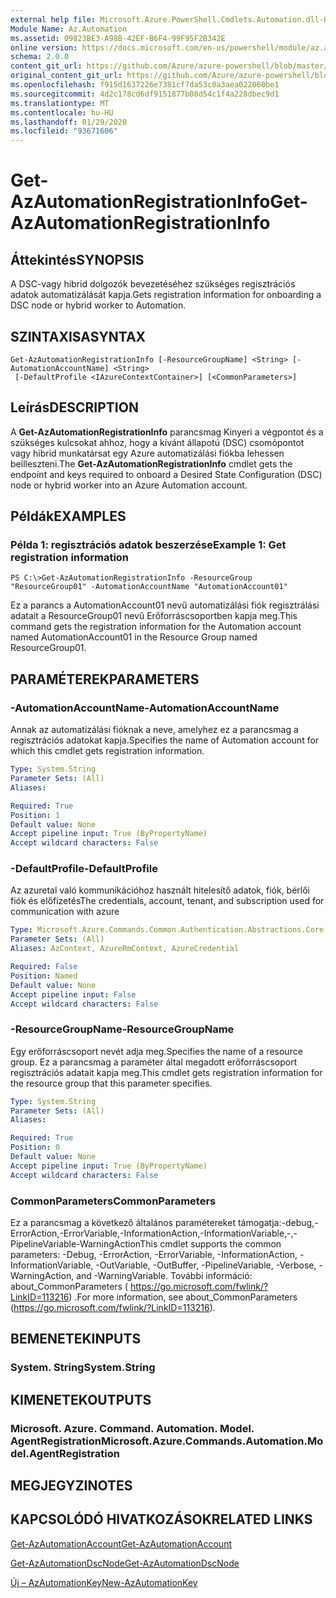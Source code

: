 ```yaml
---
external help file: Microsoft.Azure.PowerShell.Cmdlets.Automation.dll-Help.xml
Module Name: Az.Automation
ms.assetid: 09823BE3-A98B-42EF-B6F4-99F95F2B342E
online version: https://docs.microsoft.com/en-us/powershell/module/az.automation/get-azautomationregistrationinfo
schema: 2.0.0
content_git_url: https://github.com/Azure/azure-powershell/blob/master/src/Automation/Automation/help/Get-AzAutomationRegistrationInfo.md
original_content_git_url: https://github.com/Azure/azure-powershell/blob/master/src/Automation/Automation/help/Get-AzAutomationRegistrationInfo.md
ms.openlocfilehash: f915d1637226e7381cf7da53c0a3aea022060be1
ms.sourcegitcommit: 4d2c178cd6df9151877b08d54c1f4a228dbec9d1
ms.translationtype: MT
ms.contentlocale: hu-HU
ms.lasthandoff: 01/29/2020
ms.locfileid: "93671606"
---
```

# <span data-ttu-id="d94ec-101">Get-AzAutomationRegistrationInfo</span><span class="sxs-lookup"><span data-stu-id="d94ec-101">Get-AzAutomationRegistrationInfo</span></span>

## <span data-ttu-id="d94ec-102">Áttekintés</span><span class="sxs-lookup"><span data-stu-id="d94ec-102">SYNOPSIS</span></span>
<span data-ttu-id="d94ec-103">A DSC-vagy hibrid dolgozók bevezetéséhez szükséges regisztrációs adatok automatizálását kapja.</span><span class="sxs-lookup"><span data-stu-id="d94ec-103">Gets registration information for onboarding a DSC node or hybrid worker to Automation.</span></span>

## <span data-ttu-id="d94ec-104">SZINTAXISA</span><span class="sxs-lookup"><span data-stu-id="d94ec-104">SYNTAX</span></span>

```
Get-AzAutomationRegistrationInfo [-ResourceGroupName] <String> [-AutomationAccountName] <String>
 [-DefaultProfile <IAzureContextContainer>] [<CommonParameters>]
```

## <span data-ttu-id="d94ec-105">Leírás</span><span class="sxs-lookup"><span data-stu-id="d94ec-105">DESCRIPTION</span></span>
<span data-ttu-id="d94ec-106">A **Get-AzAutomationRegistrationInfo** parancsmag Kinyeri a végpontot és a szükséges kulcsokat ahhoz, hogy a kívánt állapotú (DSC) csomópontot vagy hibrid munkatársat egy Azure automatizálási fiókba lehessen beilleszteni.</span><span class="sxs-lookup"><span data-stu-id="d94ec-106">The **Get-AzAutomationRegistrationInfo** cmdlet gets the endpoint and keys required to onboard a Desired State Configuration (DSC) node or hybrid worker into an Azure Automation account.</span></span>

## <span data-ttu-id="d94ec-107">Példák</span><span class="sxs-lookup"><span data-stu-id="d94ec-107">EXAMPLES</span></span>

### <span data-ttu-id="d94ec-108">Példa 1: regisztrációs adatok beszerzése</span><span class="sxs-lookup"><span data-stu-id="d94ec-108">Example 1: Get registration information</span></span>
```
PS C:\>Get-AzAutomationRegistrationInfo -ResourceGroup "ResourceGroup01" -AutomationAccountName "AutomationAccount01"
```

<span data-ttu-id="d94ec-109">Ez a parancs a AutomationAccount01 nevű automatizálási fiók regisztrálási adatait a ResourceGroup01 nevű Erőforráscsoportben kapja meg.</span><span class="sxs-lookup"><span data-stu-id="d94ec-109">This command gets the registration information for the Automation account named AutomationAccount01 in the Resource Group named ResourceGroup01.</span></span>

## <span data-ttu-id="d94ec-110">PARAMÉTEREK</span><span class="sxs-lookup"><span data-stu-id="d94ec-110">PARAMETERS</span></span>

### <span data-ttu-id="d94ec-111">-AutomationAccountName</span><span class="sxs-lookup"><span data-stu-id="d94ec-111">-AutomationAccountName</span></span>
<span data-ttu-id="d94ec-112">Annak az automatizálási fióknak a neve, amelyhez ez a parancsmag a regisztrációs adatokat kapja.</span><span class="sxs-lookup"><span data-stu-id="d94ec-112">Specifies the name of Automation account for which this cmdlet gets registration information.</span></span>

```yaml
Type: System.String
Parameter Sets: (All)
Aliases:

Required: True
Position: 1
Default value: None
Accept pipeline input: True (ByPropertyName)
Accept wildcard characters: False
```

### <span data-ttu-id="d94ec-113">-DefaultProfile</span><span class="sxs-lookup"><span data-stu-id="d94ec-113">-DefaultProfile</span></span>
<span data-ttu-id="d94ec-114">Az azuretal való kommunikációhoz használt hitelesítő adatok, fiók, bérlői fiók és előfizetés</span><span class="sxs-lookup"><span data-stu-id="d94ec-114">The credentials, account, tenant, and subscription used for communication with azure</span></span>

```yaml
Type: Microsoft.Azure.Commands.Common.Authentication.Abstractions.Core.IAzureContextContainer
Parameter Sets: (All)
Aliases: AzContext, AzureRmContext, AzureCredential

Required: False
Position: Named
Default value: None
Accept pipeline input: False
Accept wildcard characters: False
```

### <span data-ttu-id="d94ec-115">-ResourceGroupName</span><span class="sxs-lookup"><span data-stu-id="d94ec-115">-ResourceGroupName</span></span>
<span data-ttu-id="d94ec-116">Egy erőforráscsoport nevét adja meg.</span><span class="sxs-lookup"><span data-stu-id="d94ec-116">Specifies the name of a resource group.</span></span>
<span data-ttu-id="d94ec-117">Ez a parancsmag a paraméter által megadott erőforráscsoport regisztrációs adatait kapja meg.</span><span class="sxs-lookup"><span data-stu-id="d94ec-117">This cmdlet gets registration information for the resource group that this parameter specifies.</span></span>

```yaml
Type: System.String
Parameter Sets: (All)
Aliases:

Required: True
Position: 0
Default value: None
Accept pipeline input: True (ByPropertyName)
Accept wildcard characters: False
```

### <span data-ttu-id="d94ec-118">CommonParameters</span><span class="sxs-lookup"><span data-stu-id="d94ec-118">CommonParameters</span></span>
<span data-ttu-id="d94ec-119">Ez a parancsmag a következő általános paramétereket támogatja:-debug,-ErrorAction,-ErrorVariable,-InformationAction,-InformationVariable,-,-PipelineVariable-WarningAction</span><span class="sxs-lookup"><span data-stu-id="d94ec-119">This cmdlet supports the common parameters: -Debug, -ErrorAction, -ErrorVariable, -InformationAction, -InformationVariable, -OutVariable, -OutBuffer, -PipelineVariable, -Verbose, -WarningAction, and -WarningVariable.</span></span> <span data-ttu-id="d94ec-120">További információ: about_CommonParameters ( https://go.microsoft.com/fwlink/?LinkID=113216) .</span><span class="sxs-lookup"><span data-stu-id="d94ec-120">For more information, see about_CommonParameters (https://go.microsoft.com/fwlink/?LinkID=113216).</span></span>

## <span data-ttu-id="d94ec-121">BEMENETEK</span><span class="sxs-lookup"><span data-stu-id="d94ec-121">INPUTS</span></span>

### <span data-ttu-id="d94ec-122">System. String</span><span class="sxs-lookup"><span data-stu-id="d94ec-122">System.String</span></span>

## <span data-ttu-id="d94ec-123">KIMENETEK</span><span class="sxs-lookup"><span data-stu-id="d94ec-123">OUTPUTS</span></span>

### <span data-ttu-id="d94ec-124">Microsoft. Azure. Command. Automation. Model. AgentRegistration</span><span class="sxs-lookup"><span data-stu-id="d94ec-124">Microsoft.Azure.Commands.Automation.Model.AgentRegistration</span></span>

## <span data-ttu-id="d94ec-125">MEGJEGYZI</span><span class="sxs-lookup"><span data-stu-id="d94ec-125">NOTES</span></span>

## <span data-ttu-id="d94ec-126">KAPCSOLÓDÓ HIVATKOZÁSOK</span><span class="sxs-lookup"><span data-stu-id="d94ec-126">RELATED LINKS</span></span>

[<span data-ttu-id="d94ec-127">Get-AzAutomationAccount</span><span class="sxs-lookup"><span data-stu-id="d94ec-127">Get-AzAutomationAccount</span></span>](./Get-AzAutomationAccount.md)

[<span data-ttu-id="d94ec-128">Get-AzAutomationDscNode</span><span class="sxs-lookup"><span data-stu-id="d94ec-128">Get-AzAutomationDscNode</span></span>](./Get-AzAutomationDscNode.md)

[<span data-ttu-id="d94ec-129">Új – AzAutomationKey</span><span class="sxs-lookup"><span data-stu-id="d94ec-129">New-AzAutomationKey</span></span>](./New-AzAutomationKey.md)


